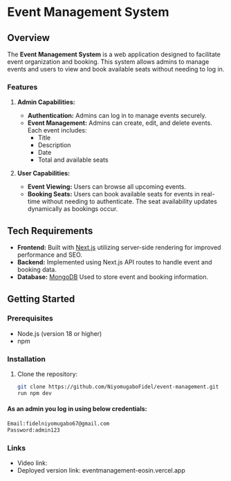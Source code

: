 # Event Management System

## Overview

The **Event Management System** is a web application designed to facilitate event organization and booking. This system allows admins to manage events and users to view and book available seats without needing to log in.

### Features

1. **Admin Capabilities:**
   - **Authentication:** Admins can log in to manage events securely.
   - **Event Management:** Admins can create, edit, and delete events. Each event includes:
     - Title
     - Description
     - Date
     - Total and available seats

2. **User Capabilities:**
   - **Event Viewing:** Users can browse all upcoming events.
   - **Booking Seats:** Users can book available seats for events in real-time without needing to authenticate. The seat availability updates dynamically as bookings occur.

## Tech Requirements

- **Frontend:** Built with [Next.js](https://nextjs.org/) utilizing server-side rendering for improved performance and SEO.
- **Backend:** Implemented using Next.js API routes to handle event and booking data.
- **Database:**  [MongoDB](https://www.mongodb.com/) Used  to store event and booking information.

## Getting Started

### Prerequisites

- Node.js (version 18 or higher)
- npm

### Installation

1. Clone the repository:

   ```bash
   git clone https://github.com/NiyomugaboFidel/event-management.git
   run npm dev
#### As an admin you log in using below credentials:
```bash
Email:fidelniyomugabo67@gmail.com
Password:admin123
```
### Links

- Video link: 
- Deployed version link: eventmanagement-eosin.vercel.app


